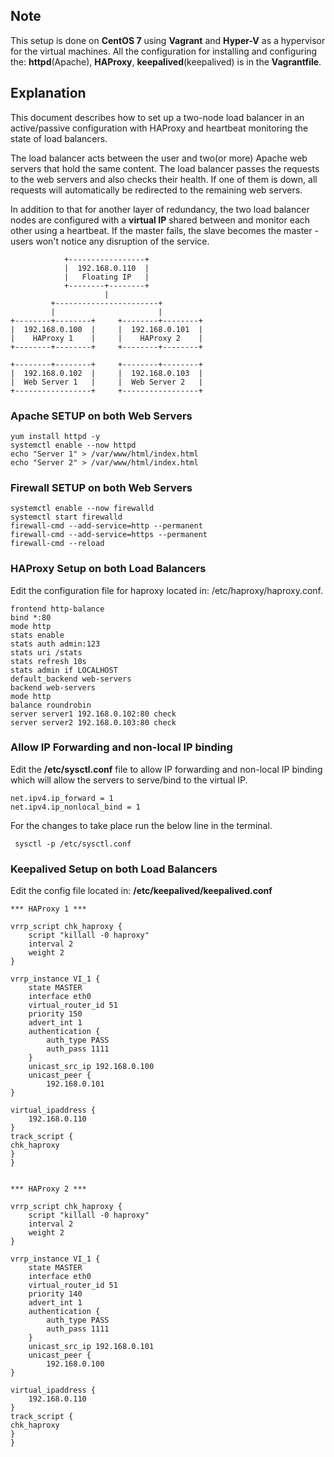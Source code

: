 ## Note ##
This setup is done on **CentOS 7** using **Vagrant** and **Hyper-V** as a hypervisor for the virtual machines. All the configuration for installing and configuring the: **httpd**(Apache), **HAProxy**, **keepalived**(keepalived) is in the **Vagrantfile**.

## Explanation ##
This document describes how to set up a two-node load balancer in an active/passive configuration 
with HAProxy and heartbeat monitoring the state of load balancers.

The load balancer acts between the user and two(or more) Apache web servers that hold the same content.
The load balancer passes the requests to the web servers and also checks their health. If one of them is down, all requests will automatically be redirected
to the remaining web servers. 

In addition to that for another layer of redundancy, the two load balancer nodes are configured with a **virtual IP** shared between and monitor each other using a heartbeat. 
If the master fails, the slave becomes the master - users won't notice any disruption of the service.

	            +-----------------+
	            |  192.168.0.110  |
	            |   Floating IP   |
	            +--------+--------+
	                     |
	         +-----------------------+
	         |                       |
	+--------+--------+     +--------+--------+
	|  192.168.0.100  |     |  192.168.0.101  |
	|    HAProxy 1    |     |    HAProxy 2    | 
	+--------+--------+     +--------+--------+
	
	+--------+--------+     +--------+--------+
	|  192.168.0.102  |     |  192.168.0.103  |
	|  Web Server 1   |     |  Web Server 2   |
	+-----------------+     +-----------------+


### Apache SETUP on both Web Servers ###

	yum install httpd -y 
	systemctl enable --now httpd
	echo "Server 1" > /var/www/html/index.html
	echo "Server 2" > /var/www/html/index.html

### Firewall SETUP on both Web Servers ###

	systemctl enable --now firewalld
	systemctl start firewalld
	firewall-cmd --add-service=http --permanent
	firewall-cmd --add-service=https --permanent
	firewall-cmd --reload


### HAProxy Setup on both Load Balancers ###

Edit the configuration file for haproxy located in: /etc/haproxy/haproxy.conf.

	frontend http-balance
	bind *:80
	mode http
	stats enable
	stats auth admin:123
	stats uri /stats
	stats refresh 10s
	stats admin if LOCALHOST
	default_backend web-servers
	backend web-servers
	mode http
	balance roundrobin
	server server1 192.168.0.102:80 check
	server server2 192.168.0.103:80 check


### Allow IP Forwarding and non-local IP binding ###

Edit the **/etc/sysctl.conf** file to allow IP forwarding and non-local IP binding which will allow the servers to serve/bind to the virtual IP.

	net.ipv4.ip_forward = 1
	net.ipv4.ip_nonlocal_bind = 1
 
For the changes to take place run the below line in the terminal.
 
	 sysctl -p /etc/sysctl.conf

### Keepalived Setup on both Load Balancers ###

Edit the config file located in: **/etc/keepalived/keepalived.conf**

	*** HAProxy 1 ***
	
	vrrp_script chk_haproxy {
		script "killall -0 haproxy"
		interval 2
		weight 2
	}
	
	vrrp_instance VI_1 {
		state MASTER
		interface eth0
		virtual_router_id 51
		priority 150
		advert_int 1
		authentication {
			auth_type PASS
			auth_pass 1111
		}
		unicast_src_ip 192.168.0.100
		unicast_peer {
			192.168.0.101
	}
	
	virtual_ipaddress {
		192.168.0.110
	}
	track_script {
	chk_haproxy
	}
	}


	*** HAProxy 2 ***
	
	vrrp_script chk_haproxy {
		script "killall -0 haproxy"
		interval 2
		weight 2
	}
	
	vrrp_instance VI_1 {
		state MASTER
		interface eth0
		virtual_router_id 51
		priority 140
		advert_int 1
		authentication {
			auth_type PASS
			auth_pass 1111
		}
		unicast_src_ip 192.168.0.101
		unicast_peer {
			192.168.0.100
	}
	
	virtual_ipaddress {
		192.168.0.110
	}
	track_script {
	chk_haproxy
	}
	}












